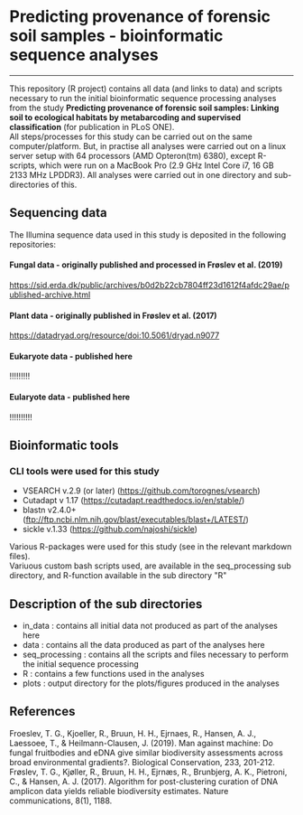 # Predicting provenance of forensic soil samples - bioinformatic sequence analyses  
___

This repository (R project) contains all data (and links to data) and scripts necessary to run the initial bioinformatic sequence processing analyses from the study  **Predicting provenance of forensic soil samples: Linking soil to ecological habitats by metabarcoding and supervised classification**  (for publication in PLoS ONE).  
All steps/processes for this study can be carried out on the same computer/platform. But, in practise all analyses were carried out on a linux server setup with 64 processors (AMD Opteron(tm) 6380), except R-scripts, which were run on a MacBook Pro (2.9 GHz Intel Core i7, 16 GB 2133 MHz LPDDR3).
All analyses were carried out in one directory and sub-directories of this.

## Sequencing data
The Illumina sequence data used in this study is deposited in the following repositories:   

#### Fungal data - originally published and processed in Frøslev et al. (2019)  
https://sid.erda.dk/public/archives/b0d2b22cb7804ff23d1612f4afdc29ae/published-archive.html

#### Plant data - originally published in Frøslev et al. (2017)  
https://datadryad.org/resource/doi:10.5061/dryad.n9077  

#### Eukaryote data - published here
!!!!!!!!!

#### Eularyote data - published here
!!!!!!!!!!


## Bioinformatic tools
### CLI tools were used for this study  

 * VSEARCH v.2.9 (or later) (https://github.com/torognes/vsearch) 
 * Cutadapt v 1.17 (https://cutadapt.readthedocs.io/en/stable/)  
 * blastn v2.4.0+ (ftp://ftp.ncbi.nlm.nih.gov/blast/executables/blast+/LATEST/) 
 * sickle v.1.33 (https://github.com/najoshi/sickle)
 
 
Various R-packages were used for this study (see in the relevant markdown files).  
Variuous custom bash scripts used, are available in the seq_processing sub directory, and R-function available in the sub directory "R"  

## Description of the sub directories  

 * in_data : contains all initial data not produced as part of the analyses here  
 * data : contains all the data produced as part of the analyses here  
 * seq_processing : contains all the scripts and files necessary to perform the initial sequence processing  
 * R : contains a few functions used in the analyses  
 * plots : output directory for the plots/figures produced in the analyses
 
 
## References
Froeslev, T. G., Kjoeller, R., Bruun, H. H., Ejrnaes, R., Hansen, A. J., Laessoee, T., & Heilmann-Clausen, J. (2019). Man against machine: Do fungal fruitbodies and eDNA give similar biodiversity assessments across broad environmental gradients?. Biological Conservation, 233, 201-212.  
Frøslev, T. G., Kjøller, R., Bruun, H. H., Ejrnæs, R., Brunbjerg, A. K., Pietroni, C., & Hansen, A. J. (2017). Algorithm for post-clustering curation of DNA amplicon data yields reliable biodiversity estimates. Nature communications, 8(1), 1188.  